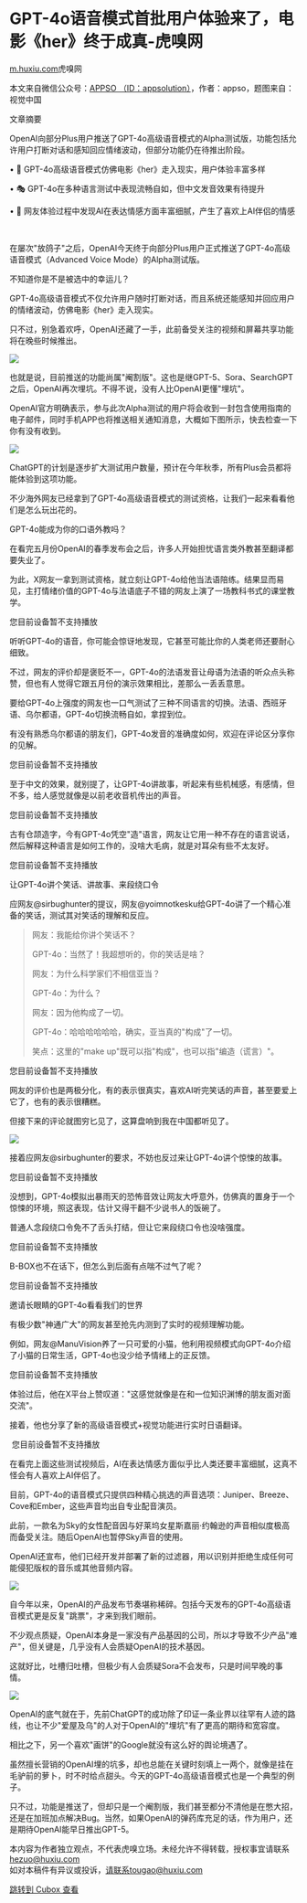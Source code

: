 GPT-4o语音模式首批用户体验来了，电影《her》终于成真-虎嗅网
==================================

[m.huxiu.com](https://m.huxiu.com/article/3306222.html)虎嗅网

本文来自微信公众号：[APPSO （ID：appsolution）](http://mp.weixin.qq.com/s?__biz=MjM5MjAyNDUyMA==&mid=2651010603&idx=1&sn=9f18efb24f750373e7f362fe8ac1b06a&chksm=bd5b048c8a2c8d9a8da338bd4c2bca4adf4cc6d71401def9a9b848fbe048a3532520931a0ea6#rd)，作者：appso，题图来自：视觉中国

文章摘要

OpenAI向部分Plus用户推送了GPT-4o高级语音模式的Alpha测试版，功能包括允许用户打断对话和感知回应情绪波动，但部分功能仍在待推出阶段。

• 💬 GPT-4o高级语音模式仿佛电影《her》走入现实，用户体验丰富多样

• 🎭 GPT-4o在多种语言测试中表现流畅自如，但中文发音效果有待提升

• 🤖 网友体验过程中发现AI在表达情感方面丰富细腻，产生了喜欢上AI伴侣的情感

<br />

在屡次"放鸽子"之后，OpenAI今天终于向部分Plus用户正式推送了GPT-4o高级语音模式（Advanced Voice Mode）的Alpha测试版。

不知道你是不是被选中的幸运儿？

GPT-4o高级语音模式不仅允许用户随时打断对话，而且系统还能感知并回应用户的情绪波动，仿佛电影《her》走入现实。

只不过，别急着欢呼，OpenAI还藏了一手，此前备受关注的视频和屏幕共享功能将在晚些时候推出。

![](https://cubox.pro/c/filters:no_upscale()?imageUrl=https%3A%2F%2Fimg.huxiucdn.com%2Farticle%2Fcontent%2F202407%2F31%2F140013347422.jpg%3FimageView2%2F2%2Fw%2F1000%2Fformat%2Fjpg%2Finterlace%2F1%2Fq%2F85)

也就是说，目前推送的功能尚属"阉割版"。这也是继GPT-5、Sora、SearchGPT之后，OpenAI再次埋坑。不得不说，没有人比OpenAI更懂"埋坑"。

OpenAI官方明确表示，参与此次Alpha测试的用户将会收到一封包含使用指南的电子邮件，同时手机APP也将推送相关通知消息，大概如下图所示，快去检查一下你有没有收到。

![](https://cubox.pro/c/filters:no_upscale()?imageUrl=https%3A%2F%2Fimg.huxiucdn.com%2Farticle%2Fcontent%2F202407%2F31%2F140013554251.png%3FimageView2%2F2%2Fw%2F1000%2Fformat%2Fpng%2Finterlace%2F1%2Fq%2F85)

ChatGPT的计划是逐步扩大测试用户数量，预计在今年秋季，所有Plus会员都将能体验到这项功能。

不少海外网友已经拿到了GPT-4o高级语音模式的测试资格，让我们一起来看看他们是怎么玩出花的。

GPT-4o能成为你的口语外教吗？

在看完五月份OpenAI的春季发布会之后，许多人开始担忧语言类外教甚至翻译都要失业了。

为此，X网友一拿到测试资格，就立刻让GPT-4o给他当法语陪练。结果显而易见，主打情绪价值的GPT-4o与法语底子不错的网友上演了一场教科书式的课堂教学。


您目前设备暂不支持播放   

听听GPT-4o的语音，你可能会惊讶地发现，它甚至可能比你的人类老师还要耐心细致。

不过，网友的评价却是褒贬不一，GPT-4o的法语发音让母语为法语的听众点头称赞，但也有人觉得它跟五月份的演示效果相比，差那么一丢丢意思。

要给GPT-4o上强度的网友也一口气测试了三种不同语言的切换。法语、西班牙语、乌尔都语，GPT-4o切换流畅自如，拿捏到位。

有没有熟悉乌尔都语的朋友们，GPT-4o发音的准确度如何，欢迎在评论区分享你的见解。


您目前设备暂不支持播放   

至于中文的效果，就别提了，让GPT-4o讲故事，听起来有些机械感，有感情，但不多，给人感觉就像是以前老收音机传出的声音。


您目前设备暂不支持播放   

古有仓颉造字，今有GPT-4o凭空"造"语言，网友让它用一种不存在的语言说话，然后解释这种语言是如何工作的，没啥大毛病，就是对耳朵有些不太友好。


您目前设备暂不支持播放   

让GPT-4o讲个笑话、讲故事、来段绕口令

应网友@sirbughunter的提议，网友@yoimnotkesku给GPT-4o讲了一个精心准备的笑话，测试其对笑话的理解和反应。
> 网友：我能给你讲个笑话不？
>
> GPT-4o：当然了！我超想听的，你的笑话是啥？
>
> 网友：为什么科学家们不相信亚当？
>
> GPT-4o：为什么？
>
> 网友：因为他构成了一切。
>
> GPT-4o：哈哈哈哈哈哈，确实，亚当真的"构成"了一切。
>
> 笑点：这里的"make up"既可以指"构成"，也可以指"编造（谎言）"。


您目前设备暂不支持播放   

网友的评价也是两极分化，有的表示很真实，喜欢AI听完笑话的声音，甚至要爱上它了，也有的表示很糟糕。

但接下来的评论就图穷匕见了，这算盘响到我在中国都听见了。

![](https://cubox.pro/c/filters:no_upscale()?imageUrl=https%3A%2F%2Fimg.huxiucdn.com%2Farticle%2Fcontent%2F202407%2F31%2F140014240288.png%3FimageView2%2F2%2Fw%2F1000%2Fformat%2Fpng%2Finterlace%2F1%2Fq%2F85)

接着应网友@sirbughunter的要求，不妨也反过来让GPT-4o讲个惊悚的故事。


您目前设备暂不支持播放   

没想到，GPT-4o模拟出暴雨天的恐怖音效让网友大呼意外，仿佛真的置身于一个惊悚的环境，照这表现，估计又得干翻不少说书人的饭碗了。

普通人念段绕口令免不了舌头打结，但让它来段绕口令也没啥强度。


您目前设备暂不支持播放   

B-BOX也不在话下，但怎么到后面有点喘不过气了呢？


您目前设备暂不支持播放   

邀请长眼睛的GPT-4o看看我们的世界

有极少数"神通广大"的网友甚至抢先内测到了实时的视频理解功能。

例如，网友@ManuVision养了一只可爱的小猫，他利用视频模式向GPT-4o介绍了小猫的日常生活，GPT-4o也没少给予情绪上的正反馈。


您目前设备暂不支持播放   

体验过后，他在X平台上赞叹道："这感觉就像是在和一位知识渊博的朋友面对面交流"。

接着，他也分享了新的高级语音模式+视觉功能进行实时日语翻译。

‍‍‍
您目前设备暂不支持播放   

‍在看完上面这些测试视频后，AI在表达情感方面似乎比人类还要丰富细腻，这真不怪会有人喜欢上AI伴侣了。

目前，GPT-4o的语音模式只提供四种精心挑选的声音选项：Juniper、Breeze、Cove和Ember，这些声音均出自专业配音演员。

此前，一款名为Sky的女性配音因与好莱坞女星斯嘉丽·约翰逊的声音相似度极高而备受关注。随后OpenAI也暂停Sky声音的使用。

OpenAI还宣布，他们已经开发并部署了新的过滤器，用以识别并拒绝生成任何可能侵犯版权的音乐或其他音频内容。

![](https://cubox.pro/c/filters:no_upscale()?imageUrl=https%3A%2F%2Fimg.huxiucdn.com%2Farticle%2Fcontent%2F202407%2F31%2F140014566604.png%3FimageView2%2F2%2Fw%2F1000%2Fformat%2Fpng%2Finterlace%2F1%2Fq%2F85)

自今年以来，OpenAI的产品发布节奏堪称稀碎。包括今天发布的GPT-4o高级语音模式更是反复"跳票"，才来到我们眼前。

不少观点质疑，OpenAI本身是一家没有产品基因的公司，所以才导致不少产品"难产"，但关键是，几乎没有人会质疑OpenAI的技术基因。

这就好比，吐槽归吐槽，但极少有人会质疑Sora不会发布，只是时间早晚的事情。

![](https://cubox.pro/c/filters:no_upscale()?imageUrl=https%3A%2F%2Fimg.huxiucdn.com%2Farticle%2Fcontent%2F202407%2F31%2F140016758248.png%3FimageView2%2F2%2Fw%2F1000%2Fformat%2Fpng%2Finterlace%2F1%2Fq%2F85)

OpenAI的底气就在于，先前ChatGPT的成功除了印证一条业界以往罕有人迹的路线，也让不少"爱屋及乌"的人对于OpenAI的"埋坑"有了更高的期待和宽容度。

相比之下，另一个喜欢"画饼"的Google就没有这么好的舆论境遇了。

虽然擅长营销的OpenAI埋的坑多，却也总能在关键时刻填上一两个，就像是挂在毛驴前的萝卜，时不时给点甜头。今天的GPT-4o高级语音模式也是一个典型的例子。

只不过，功能是推送了，但却只是一个阉割版，我们甚至都分不清他是在憋大招，还是在加班加点解决Bug。当然，如果OpenAI的弹药库充足的话，作为用户，还是期待OpenAI能早日推出GPT-5。

本内容为作者独立观点，不代表虎嗅立场。未经允许不得转载，授权事宜请联系 hezuo@huxiu.com  
如对本稿件有异议或投诉，请联系tougao@huxiu.com

[跳转到 Cubox 查看](https://cubox.pro/my/card?id=7218591587930997120)
